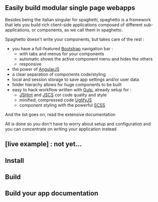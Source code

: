 ## Easily build modular single page webapps

Besides being the italian singular for spaghetti, spaghetto is a framework that
lets you build rich client-side applications composed of different
sub-applications, or components, as we call them in spaghetto.

Spaghetto doesn't write your components, but takes care of the rest :
  - you have a full-featured [Bootstrap](http://getbootstrap.com/) navigation bar :
    - with tabs and menus for your components
    - automatic shows the active component menu and hides the others
    - responsive
  - the power of [AngularJS](http://angularjs.org/)
  - a clear separation of components code/styling
  - local and session storage to save app settings and/or user data
  - folder hierachy allows for huge components to be built
  - easy to hack workflow written with [Gulp](http://gulpjs.com/), already setup for :
      - [JSHint](http://jshint.com/) and [JSCS](http://jscs.info/) cor code quality and style
      - minified, compressed code [UglifyJS](https://github.com/mishoo/UglifyJS)
      - component styling with the powerful [SCSS](http://sass-lang.com/)

And the list goes on, read the extensive documentation

All is done so you don't have to worry about setup and configuration and you can
concentrate on writing your application instead

## [live example] : not yet...

## Install

## Build

## Build your app documentation
